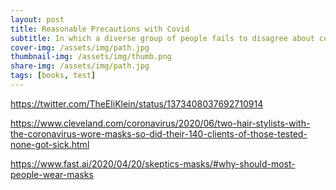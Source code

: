 ```yaml
---
layout: post
title: Reasonable Precautions with Covid
subtitle: In which a diverse group of people fails to disagree about covid mitigation measures
cover-img: /assets/img/path.jpg
thumbnail-img: /assets/img/thumb.png
share-img: /assets/img/path.jpg
tags: [books, test]
---
```


https://twitter.com/TheEliKlein/status/1373408037692710914


https://www.cleveland.com/coronavirus/2020/06/two-hair-stylists-with-the-coronavirus-wore-masks-so-did-their-140-clients-of-those-tested-none-got-sick.html


https://www.fast.ai/2020/04/20/skeptics-masks/#why-should-most-people-wear-masks